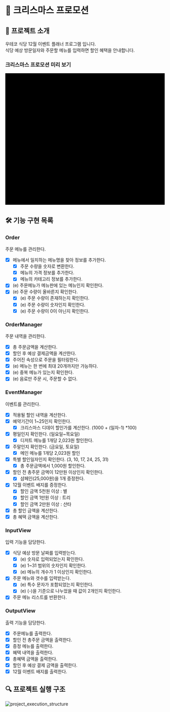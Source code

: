 # 🎄 크리스마스 프로모션

## 🚀 프로젝트 소개

우테코 식당 12월 이벤트 플래너 프로그램 입니다.<br/>
식당 예상 방문일자와 주문할 메뉴를 입력하면 할인 혜택을 안내합니다.

### 크리스마스 프로모션 미리 보기

<img src='./images/christmas-promotion-example.gif' alt='christmas-promotion-example.gif' width=700>

## 🛠️ 기능 구현 목록

### Order

주문 메뉴를 관리한다.

- [x] 메뉴에서 일치하는 메뉴명을 찾아 정보를 추가한다.
  - [x] 주문 수량을 숫자로 변환한다.
  - [x] 메뉴의 가격 정보를 추가한다.
  - [x] 메뉴의 카테고리 정보를 추가한다.
- [x] (e) 주문메뉴가 메뉴판에 있는 메뉴인지 확인한다.
- [x] (e) 주문 수량이 올바른지 확인한다.
  - [x] (e) 주문 수량이 존재하는지 확인한다.
  - [x] (e) 주문 수량이 숫자인지 확인한다.
  - [x] (e) 주문 수량이 0이 아닌지 확인한다.

### OrderManager

주문 내역을 관리한다.

- [x] 총 주문금액을 계산한다.
- [x] 할인 후 예상 결제금액을 계산한다.
- [x] 주어진 속성으로 주문을 필터링한다.
- [x] (e) 메뉴는 한 번에 최대 20개까지만 가능하다.
- [x] (e) 중복 메뉴가 있는지 확인한다.
- [x] (e) 음료만 주문 시, 주문할 수 없다.

### EventManager

이벤트를 관리한다.

- [x] 적용될 할인 내역을 계산한다.
- [x] 예약기간이 1~25인지 확인한다.
  - [x] 크리스마스 디데이 할인가를 계산한다. (1000 + (일자-1) \*100)
- [x] 평일인지 확인한다. (일요일~목요일)
  - [x] 디저트 메뉴를 1개당 2,023원 할인한다.
- [x] 주말인지 확인한다. (금요일, 토요일)
  - [x] 메인 메뉴를 1개당 2,023원 할인
- [x] 특별 할인일자인지 확인한다. (3, 10, 17, 24, 25, 31)
  - [x] 총 주문금액에서 1,000원 할인한다.
- [x] 할인 전 총주문 금액이 12만원 이상인지 확인한다.
  - [x] 샴페인(25,000원)을 1개 증정한다.
- [x] 12월 이벤트 배지를 증정한다.
  - [x] 할인 금액 5천원 이상 : 별
  - [x] 할인 금액 1만원 이상 : 트리
  - [x] 할인 금액 2만원 이상 : 산타
- [x] 총 할인 금액을 계산한다.
- [x] 총 혜택 금액을 계산한다.

### InputView

입력 기능을 담당한다.

- [x] 식당 예상 방문 날짜를 입력받는다.
  - [x] (e) 숫자로 입력되었는지 확인한다.
  - [x] (e) 1~31 범위의 숫자인지 확인한다.
  - [x] (e) 메뉴의 개수가 1 이상인지 확인한다.
- [x] 주문 메뉴와 갯수를 입력받는다.
  - [x] (e) 특수 문자가 포함되었는지 확인한다.
  - [x] (e) (-)을 기준으로 나누었을 때 값이 2개인지 확인한다.
- [x] 주문 메뉴 리스트를 반환한다.

### OutputView

출력 기능을 담당한다.

- [x] 주문메뉴를 출력한다.
- [x] 할인 전 총주문 금액을 출력한다.
- [x] 증정 메뉴를 출력한다.
- [x] 혜택 내역을 출력한다.
- [x] 총혜택 금액을 출력한다.
- [x] 할인 후 예상 결제 금액을 출력한다.
- [x] 12월 이벤트 배지를 출력한다.

## 🔍 프로젝트 실행 구조

<img src='./images/project_execution_structure.png' alt='project_execution_structure' width=700>
